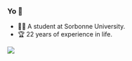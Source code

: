 ### Yo 👋

- 👨‍🎓 A student at Sorbonne University.<br>
- 🏆 22 years of experience in life.
  
![](https://komarev.com/ghpvc/?username=ayjab&color=green)
